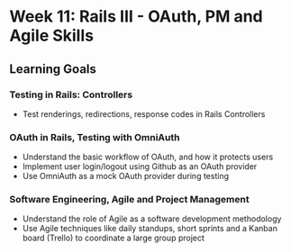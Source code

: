 # Week 11: Rails III - OAuth, PM and Agile Skills
## Learning Goals

### Testing in Rails: Controllers
- Test renderings, redirections, response codes in Rails Controllers

### OAuth in Rails, Testing with OmniAuth
- Understand the basic workflow of OAuth, and how it protects users
- Implement user login/logout using Github as an OAuth provider
- Use OmniAuth as a mock OAuth provider during testing

### Software Engineering, Agile and Project Management
- Understand the role of Agile as a software development methodology
- Use Agile techniques like daily standups, short sprints and a Kanban board (Trello) to coordinate a large group project
